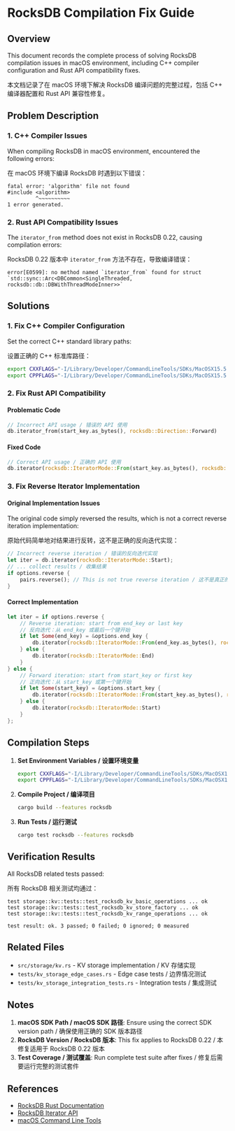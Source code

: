 # RocksDB Compilation Fix Guide

## Overview

This document records the complete process of solving RocksDB compilation issues in macOS environment, including C++ compiler configuration and Rust API compatibility fixes.

本文档记录了在 macOS 环境下解决 RocksDB 编译问题的完整过程，包括 C++ 编译器配置和 Rust API 兼容性修复。

## Problem Description

### 1. C++ Compiler Issues

When compiling RocksDB in macOS environment, encountered the following errors:

在 macOS 环境下编译 RocksDB 时遇到以下错误：

```
fatal error: 'algorithm' file not found
#include <algorithm>
         ^~~~~~~~~~~
1 error generated.
```

### 2. Rust API Compatibility Issues

The `iterator_from` method does not exist in RocksDB 0.22, causing compilation errors:

RocksDB 0.22 版本中 `iterator_from` 方法不存在，导致编译错误：

```
error[E0599]: no method named `iterator_from` found for struct `std::sync::Arc<DBCommon<SingleThreaded, rocksdb::db::DBWithThreadModeInner>>`
```

## Solutions

### 1. Fix C++ Compiler Configuration

Set the correct C++ standard library paths:

设置正确的 C++ 标准库路径：

```bash
export CXXFLAGS="-I/Library/Developer/CommandLineTools/SDKs/MacOSX15.5.sdk/usr/include/c++/v1 -I/Library/Developer/CommandLineTools/SDKs/MacOSX15.5.sdk/usr/include"
export CPPFLAGS="-I/Library/Developer/CommandLineTools/SDKs/MacOSX15.5.sdk/usr/include/c++/v1 -I/Library/Developer/CommandLineTools/SDKs/MacOSX15.5.sdk/usr/include"
```

### 2. Fix Rust API Compatibility

#### Problematic Code

```rust
// Incorrect API usage / 错误的 API 使用
db.iterator_from(start_key.as_bytes(), rocksdb::Direction::Forward)
```

#### Fixed Code

```rust
// Correct API usage / 正确的 API 使用
db.iterator(rocksdb::IteratorMode::From(start_key.as_bytes(), rocksdb::Direction::Forward))
```

### 3. Fix Reverse Iterator Implementation

#### Original Implementation Issues

The original code simply reversed the results, which is not a correct reverse iteration implementation:

原始代码简单地对结果进行反转，这不是正确的反向迭代实现：

```rust
// Incorrect reverse iteration / 错误的反向迭代实现
let iter = db.iterator(rocksdb::IteratorMode::Start);
// ... collect results / 收集结果
if options.reverse {
    pairs.reverse(); // This is not true reverse iteration / 这不是真正的反向迭代
}
```

#### Correct Implementation

```rust
let iter = if options.reverse {
    // Reverse iteration: start from end_key or last key
    // 反向迭代：从 end_key 或最后一个键开始
    if let Some(end_key) = &options.end_key {
        db.iterator(rocksdb::IteratorMode::From(end_key.as_bytes(), rocksdb::Direction::Reverse))
    } else {
        db.iterator(rocksdb::IteratorMode::End)
    }
} else {
    // Forward iteration: start from start_key or first key
    // 正向迭代：从 start_key 或第一个键开始
    if let Some(start_key) = &options.start_key {
        db.iterator(rocksdb::IteratorMode::From(start_key.as_bytes(), rocksdb::Direction::Forward))
    } else {
        db.iterator(rocksdb::IteratorMode::Start)
    }
};
```

## Compilation Steps

1. **Set Environment Variables / 设置环境变量**
   ```bash
   export CXXFLAGS="-I/Library/Developer/CommandLineTools/SDKs/MacOSX15.5.sdk/usr/include/c++/v1 -I/Library/Developer/CommandLineTools/SDKs/MacOSX15.5.sdk/usr/include"
   export CPPFLAGS="-I/Library/Developer/CommandLineTools/SDKs/MacOSX15.5.sdk/usr/include/c++/v1 -I/Library/Developer/CommandLineTools/SDKs/MacOSX15.5.sdk/usr/include"
   ```

2. **Compile Project / 编译项目**
   ```bash
   cargo build --features rocksdb
   ```

3. **Run Tests / 运行测试**
   ```bash
   cargo test rocksdb --features rocksdb
   ```

## Verification Results

All RocksDB related tests passed:

所有 RocksDB 相关测试均通过：

```
test storage::kv::tests::test_rocksdb_kv_basic_operations ... ok
test storage::kv::tests::test_rocksdb_kv_store_factory ... ok
test storage::kv::tests::test_rocksdb_kv_range_operations ... ok

test result: ok. 3 passed; 0 failed; 0 ignored; 0 measured
```

## Related Files

- `src/storage/kv.rs` - KV storage implementation / KV 存储实现
- `tests/kv_storage_edge_cases.rs` - Edge case tests / 边界情况测试
- `tests/kv_storage_integration_tests.rs` - Integration tests / 集成测试

## Notes

1. **macOS SDK Path / macOS SDK 路径**: Ensure using the correct SDK version path / 确保使用正确的 SDK 版本路径
2. **RocksDB Version / RocksDB 版本**: This fix applies to RocksDB 0.22 / 本修复适用于 RocksDB 0.22 版本
3. **Test Coverage / 测试覆盖**: Run complete test suite after fixes / 修复后需要运行完整的测试套件

## References

- [RocksDB Rust Documentation](https://docs.rs/rocksdb/)
- [RocksDB Iterator API](https://docs.rs/rocksdb/latest/rocksdb/enum.IteratorMode.html)
- [macOS Command Line Tools](https://developer.apple.com/xcode/resources/)
